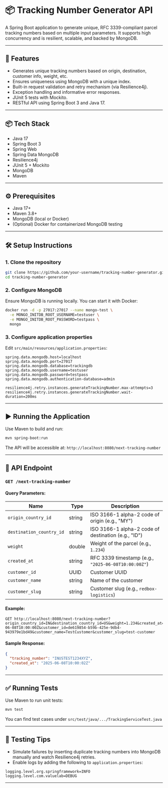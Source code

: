 # 📦 Tracking Number Generator API

A Spring Boot application to generate unique, RFC 3339-compliant parcel tracking numbers based on multiple input parameters. It supports high concurrency and is resilient, scalable, and backed by MongoDB.

---

## 🚀 Features

- Generates unique tracking numbers based on origin, destination, customer info, weight, etc.
- Ensures uniqueness using MongoDB with a unique index.
- Built-in request validation and retry mechanism (via Resilience4j).
- Exception handling and informative error responses.
- JUnit 5 tests with Mockito.
- RESTful API using Spring Boot 3 and Java 17.

---

## 📦 Tech Stack

- Java 17
- Spring Boot 3
- Spring Web
- Spring Data MongoDB
- Resilience4j
- JUnit 5 + Mockito
- MongoDB
- Maven

---

## ⚙️ Prerequisites

- Java 17+
- Maven 3.8+
- MongoDB (local or Docker)
- (Optional) Docker for containerized MongoDB testing

---

## 🛠️ Setup Instructions

### 1. Clone the repository

```bash
git clone https://github.com/your-username/tracking-number-generator.git
cd tracking-number-generator
```

### 2. Configure MongoDB

Ensure MongoDB is running locally. You can start it with Docker:

```bash
docker run -d -p 27017:27017 --name mongo-test \
  -e MONGO_INITDB_ROOT_USERNAME=testuser \
  -e MONGO_INITDB_ROOT_PASSWORD=testpass \
  mongo
```

### 3. Configure application properties

Edit `src/main/resources/application.properties`:

```properties
spring.data.mongodb.host=localhost
spring.data.mongodb.port=27017
spring.data.mongodb.database=trackingdb
spring.data.mongodb.username=testuser
spring.data.mongodb.password=testpass
spring.data.mongodb.authentication-database=admin

resilience4j.retry.instances.generateTrackingNumber.max-attempts=3
resilience4j.retry.instances.generateTrackingNumber.wait-duration=200ms
```

---

## ▶️ Running the Application

Use Maven to build and run:

```bash
mvn spring-boot:run
```

The API will be accessible at: `http://localhost:8080/next-tracking-number`

---

## 📮 API Endpoint

### `GET /next-tracking-number`

#### Query Parameters:

| Name                 | Type   | Description |
|----------------------|--------|-------------|
| `origin_country_id`      | string | ISO 3166-1 alpha-2 code of origin (e.g., "MY") |
| `destination_country_id` | string | ISO 3166-1 alpha-2 code of destination (e.g., "ID") |
| `weight`                 | double | Weight of the parcel (e.g., `1.234`) |
| `created_at`             | string | RFC 3339 timestamp (e.g., `"2025-06-08T10:00:00Z"`) |
| `customer_id`            | UUID   | Customer UUID |
| `customer_name`          | string | Name of the customer |
| `customer_slug`          | string | Customer slug (e.g., `redbox-logistics`) |

#### Example:

```http
GET http://localhost:8080/next-tracking-number?origin_country_id=IN&destination_country_id=US&weight=1.234&created_at=2025-06-08T10:00:00Z&customer_id=de619854-b59b-425e-9db4-943979e1bd49&customer_name=TestCustomer&customer_slug=test-customer
```

#### Sample Response:

```json
{
  "tracking_number": "INUSTEST1234XYZ",
  "created_at": "2025-06-08T10:00:02Z"
}
```

---

## ✅ Running Tests

Use Maven to run unit tests:

```bash
mvn test
```

You can find test cases under `src/test/java/.../TrackingServiceTest.java`

---

## 🧪 Testing Tips

- Simulate failures by inserting duplicate tracking numbers into MongoDB manually and watch Resilience4j retries.
- Enable logs by adding the following to `application.properties`:

```properties
logging.level.org.springframework=INFO
logging.level.com.valuelab=DEBUG
```

---
